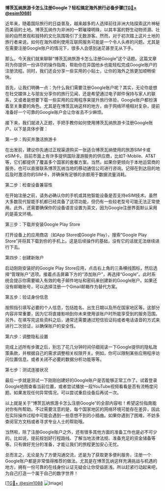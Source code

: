 **博茨瓦纳旅游卡怎么注册Google？轻松搞定海外旅行必备步骤[[TG💪+ @esim1088](https://t.me/s/esim1088)]**

近年来，随着国际旅行的日益普及，越来越多的人选择前往非洲大陆探索这片神秘而美丽的土地。博茨瓦纳作为非洲的一颗璀璨明珠，以其丰富的野生动物资源、壮丽的自然景观和独特的文化氛围吸引了无数游客。然而，对于初次踏上这片土地的旅行者来说，如何在海外顺利使用互联网服务可能是一个令人头疼的问题。尤其是在需要注册Google账户的情况下，很多人会感到迷茫甚至无从下手。

那么，今天我们就来聊聊“博茨瓦纳旅游卡怎么注册Google”这个话题。这篇文章将为你提供一份详尽的操作指南，帮助你在异国他乡也能轻松完成Google账户的注册流程。同时，我们还会分享一些实用的小贴士，让你的海外之旅更加顺畅愉快。

首先，让我们明确一点：为什么我们需要注册Google账户呢？其实，无论你是想在社交媒体上与朋友分享你的旅行见闻，还是希望通过电子邮件保持与家人的联系，又或者是想要下载一些实用的应用程序来提升旅行体验，Google账户都扮演着至关重要的角色。尤其是在博茨瓦纳这样的地方，由于网络环境相对复杂，提前准备好一个可靠的Google账户会让你省去不少麻烦。

接下来，我们就进入正题，手把手教你如何使用博茨瓦纳旅游卡注册Google账户。以下是具体步骤：

第一步：购买并激活旅游卡

在出发前，建议你先通过正规渠道购买一张适合博茨瓦纳使用的旅游SIM卡或eSIM卡。目前市面上有许多提供国际漫游服务的供应商，比如T-Mobile、AT&T等，它们都提供了覆盖多个国家的套餐方案。当然，如果你更倾向于本地运营商的服务，也可以直接联系博茨瓦纳当地的移动通信公司进行咨询。记得在到达目的地后及时激活你的SIM卡，并确保有足够的余额用于数据流量消耗。

第二步：检查设备兼容性

在开始注册之前，请务必确认你的手机或其他智能设备是否支持eSIM技术。虽然大多数现代智能手机都已经具备了这项功能，但仍有一些较老型号可能无法正常使用。此外，还需要确保你的设备语言设置为英文，因为Google注册界面默认采用的是英文环境。

第三步：下载并安装Google Play Store

打开设备上的应用商店（如App Store或Google Play），搜索“Google Play Store”并将其下载到你的手机上。这是后续操作的基础，没有它的话就无法继续进行下去。

第四步：创建新账户

启动刚刚安装好的Google Play Store应用，点击右上角的三条横线图标，然后选择“管理账户”选项。接着点击屏幕下方的“添加账户”，再选择“Google”。此时系统会提示你需要输入有效的电子邮件地址和密码来创建新的Google账户。如果还没有邮箱账号，可以选择注册一个Gmail邮箱作为替代方案。

第五步：验证身份信息

按照指引填写必要的个人信息，包括姓名、出生日期以及所在国家地区等。这部分内容非常重要，因为它将直接影响到你未来使用该账户时所能享受到的服务范围。另外，在填写完这些资料之后，通常还需要通过短信验证码或者电话语音的方式来进行二次验证，以确保账户的安全性。

第六步：调整隐私设置

完成上述所有步骤之后，别忘了花几分钟时间仔细阅读一下Google提供的隐私政策条款，并根据自己的需求调整相关权限开关。例如，你可以限制某些应用程序访问位置信息，或者关闭不必要的数据分析功能等等。

第七步：测试连接状况

最后一步就是测试一下刚刚创建好的Google账户是否能够正常工作了。试着登录Google地图查看当前位置，或者尝试播放一段YouTube视频看看是否有流畅度问题。如果发现任何异常情况，可以尝试重启设备后再试一次。

以上就是关于“博茨瓦纳旅游卡怎么注册Google”的全部内容啦！希望这份指南能对你有所帮助。不过需要注意的是，每个国家地区的网络环境可能存在差异，因此在实际操作过程中可能会遇到一些意想不到的小插曲。如果你遇到了困难，不妨多查阅官方文档或者寻求专业人士的帮助哦。

当然啦，除了注册Google账户之外，还有很多其他方面的准备工作也是必不可少的。比如说，提前规划好行程路线、了解当地法律法规、准备充足的资金储备等等。只有做好充分的准备，才能让我们的旅程更加安心无忧。

总而言之，无论是为了方便沟通交流，还是为了获取更多便利服务，注册一个Google账户都是非常值得推荐的做法。尤其是在博茨瓦纳这样充满挑战与机遇的地方，拥有一份可靠的在线身份认证无疑会让你受益匪浅。所以赶紧行动起来吧，为自己打造一个属于自己的数字世界！

[[TG💪+ @esim1088](https://t.me/s/esim1088) ![Image](https://i.postimg.cc/4NQfJmqS/Snipaste-2025-05-13-00-14-12.png)]